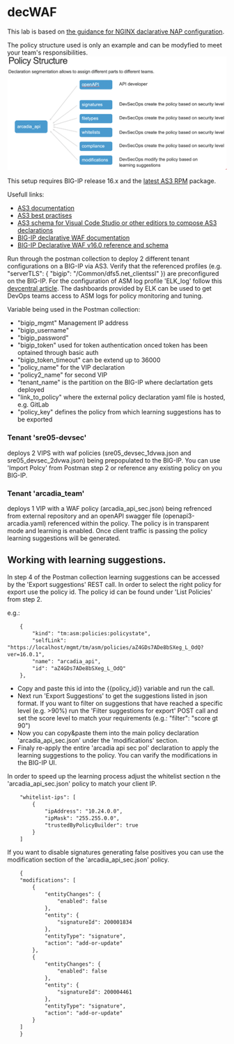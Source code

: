 # decWAF

This lab is based on [the guidance for NGINX daclarative NAP configuration](https://github.com/MattDierick/Nginx-App-Protect-Policy/tree/master/policies).

The policy structure used is only an example and can be modyfied to meet your team's responsibilities.
![](https://github.com/dfs5/decWAF/blob/3c451d4c3e85781422237060f5338a5c37119a98/images/Screenshot_2021-06-16_at_17.28.42.png) 

This setup requires BIG-IP release 16.x and the [latest AS3 RPM](https://github.com/F5Networks/f5-appsvcs-extension/releases) package.

Usefull links:
- [AS3 documentation](https://clouddocs.f5.com/products/extensions/f5-appsvcs-extension/latest/)
- [AS3 best practises](https://clouddocs.f5.com/products/extensions/f5-appsvcs-extension/latest/userguide/best-practices.html)
- [AS3 schema for Visual Code Studio or other editiors to compose AS3 declarations](https://clouddocs.f5.com/products/extensions/f5-appsvcs-extension/latest/userguide/validate.html#validate)
- [BIG-IP declarative WAF documentation](https://techdocs.f5.com/en-us/bigip-15-1-0/big-ip-declarative-security-policy/declarative-policy-getting-started.html#concept-4035)
- [BIG-IP Declarative WAF v16.0 reference and schema](https://clouddocs.f5.com/products/waf-declarative-policy/v16_0.html)

Run through the postman collection to deploy 2 different tenant configurations on a BIG-IP via AS3. Verify that the referenced profiles (e.g. "serverTLS": { "bigip": "/Common/dfs5.net_clientssl" }) are preconfigured on the BIG-IP. For the configuration of ASM log profile 'ELK_log' follow this [devcentral article](https://devcentral.f5.com/s/articles/Implementing-BIG-IP-WAF-logging-and-visibility-with-ELK). The dashboards provided by ELK can be used to get DevOps teams access to ASM logs for policy monitoring and tuning.

Variable being used in the Postman collection:

- "bigip_mgmt" Management IP address
- "bigip_username"
- "bigip_password"
- "bigip_token" used for token authentication onced token has been optained through basic auth 
- "bigip_token_timeout" can be extend up to 36000
- "policy_name" for the VIP declaration
- "policy2_name" for second VIP
- "tenant_name" is the partition on the BIG-IP where declartation gets deployed
- "link_to_policy" where the external policy declaration yaml file is hosted, e.g. GitLab
- "policy_key" defines the policy from which learning suggestions has to be exported

### Tenant 'sre05-devsec'
deploys 2 VIPS with waf policies (sre05_devsec_1dvwa.json and sre05_devsec_2dvwa.json) being prepopulated to the BIG-IP. You can use 'Import Polcy' from Postman step 2 or reference any existing policy on you BIG-IP.

### Tenant 'arcadia_team'
deploys 1 VIP with a WAF policy (arcadia_api_sec.json) being refrenced from external repository and an openAPI swagger file (openapi3-arcadia.yaml) referenced within the policy. The policy is in transparent mode and learning is enabled. Once client traffic is passing the policy learning suggestions will be generated.

## Working with learning suggestions.
In step 4 of the Postman collection learning suggestions can be accessed by the 'Export suggestions' REST call. In order to select the right policy for export use the policy id. The policy id can be found under 'List Policies' from step 2.

e.g.: 

        {
            "kind": "tm:asm:policies:policystate",
            "selfLink": "https://localhost/mgmt/tm/asm/policies/aZ4GDs7ADe8bSXeg_L_OdQ?ver=16.0.1",
            "name": "arcadia_api",
            "id": "aZ4GDs7ADe8bSXeg_L_OdQ"
        },

- Copy and paste this id into the {{policy_id}} variable and run the call. 
- Next run 'Export Suggestions' to get the suggestions listed in json format. If you want to filter on suggestions that have reached a specific level (e.g. >90%) run the 'Filter suggestions for export' POST call and set the score level to match your requirements (e.g.: "filter": "score gt 90")
- Now you can copy&paste them into the main policy declaration 'arcadia_api_sec.json' under the 'modifications' section. 
- Finaly re-apply the entire 'arcadia api sec pol' declaration to apply the learning suggestions to the policy. You can varify the modifications in the BIG-IP UI.

In order to speed up the learning process adjust the whitelist section n the 'arcadia_api_sec.json' policy to match your client IP.

        "whitelist-ips": [
			{
				"ipAddress": "10.24.0.0", 
				"ipMask": "255.255.0.0",
				"trustedByPolicyBuilder": true
			}
		]

If you want to disable signatures generating false positives you can use the modification section of the 'arcadia_api_sec.json' policy. 

        {
        "modifications": [
            {
                "entityChanges": {
                    "enabled": false
                },
                "entity": {
                    "signatureId": 200001834
                },
                "entityType": "signature",
                "action": "add-or-update"
            },
            {
                "entityChanges": {
                    "enabled": false
                },
                "entity": {
                    "signatureId": 200004461
                },
                "entityType": "signature",
                "action": "add-or-update"
            }
        ]
        }
